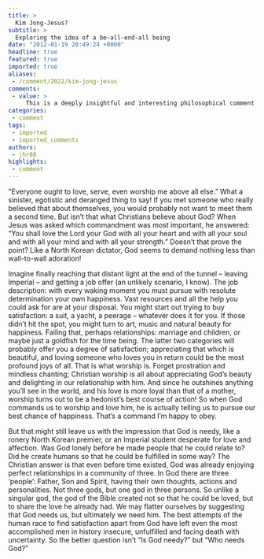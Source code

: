 ```yaml
---
title: >
  Kim Jong-Jesus?
subtitle: >
  Exploring the idea of a be-all-end-all being
date: "2012-01-19 20:49:24 +0000"
headline: true
featured: true
imported: true
aliases:
 - /comment/2022/kim-jong-jesus
comments:
 - value: >
     This is a deeply insightful and interesting philosophical comment piece. It truly engages with the complex theological questions of our existence, showing a power of thinking well beyond prep school level. I am proud to have you in my GCSE religious studies class. For future essays, try to provide a more coherent argument. I am certain that by the end of next year you will be on track for a B or above. <br> <br>Mr. Davids,　( 2012.02.23 15:50 ) : I was wondering if you ever csiondered changing the layout of your blog? Its very well written; I love what youve got to say. But maybe you could a little more in the way of content so people could connect with it better. Youve got an awful lot of text for only having one or two images. Maybe you could space it out better?
categories:
 - comment
tags:
 - imported
 - imported_comments
authors:
 - jhr08
highlights:
 - comment
---
```


"Everyone ought to love, serve, even worship me above all else.” What a sinister, egotistic and deranged thing to say! If you met someone who really believed that about themselves, you would probably not want to meet them a second time. But isn’t that what Christians believe about God? When Jesus was asked which commandment was most important, he answered: “You shall love the Lord your God with all your heart and with all your soul and with all your mind and with all your strength.” Doesn’t that prove the point? Like a North Korean dictator, God seems to demand nothing less than wall-to-wall adoration!

Imagine finally reaching that distant light at the end of the tunnel – leaving Imperial – and getting a job offer (an unlikely scenario, I know). The job description: with every waking moment you must pursue with resolute determination your own happiness. Vast resources and all the help you could ask for are at your disposal. You might start out trying to buy satisfaction: a suit, a yacht, a peerage – whatever does it for you. If those didn’t hit the spot, you might turn to art, music and natural beauty for happiness. Failing that, perhaps relationships: marriage and children, or maybe just a goldfish for the time being. The latter two categories will probably offer you a degree of satisfaction; appreciating that which is beautiful, and loving someone who loves you in return could be the most profound joys of all. That is what worship is. Forget prostration and mindless chanting; Christian worship is all about appreciating God’s beauty and delighting in our relationship with him. And since he outshines anything you’ll see in the world, and his love is more loyal than that of a mother, worship turns out to be a hedonist’s best course of action! So when God commands us to worship and love him, he is actually telling us to pursue our best chance of happiness. That’s a command I’m happy to obey.

But that might still leave us with the impression that God is needy, like a ronery North Korean premier, or an Imperial student desperate for love and affection. Was God lonely before he made people that he could relate to? Did he create humans so that he could be fulfilled in some way? The Christian answer is that even before time existed, God was already enjoying perfect relationships in a community of three. In God there are three ‘people’: Father, Son and Spirit, having their own thoughts, actions and personalities. Not three gods, but one god in three persons. So unlike a singular god, the god of the Bible created not so that he could be loved, but to share the love he already had. We may flatter ourselves by suggesting that God needs us, but ultimately we need him. The best attempts of the human race to find satisfaction apart from God have left even the most accomplished men in history insecure, unfulfilled and facing death with uncertainty. So the better question isn’t “Is God needy?” but “Who needs God?”
